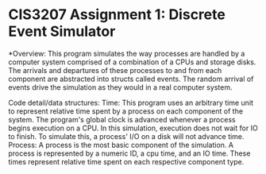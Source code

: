 # CIS3207 Assignment 1: Discrete Event Simulator

*Overview:
	This program simulates the way processes are handled by a computer system
	comprised of a combination of a CPUs and storage disks. The arrivals and departures of these processes
	to and from each component are abstracted into structs called events. The random arrival of events
	drive the simulation as they would in a real computer system.

Code detail/data structures:
	Time:
		This program uses an arbitrary time unit to represent relative time spent by a process on 
		each component of the system. The program's global clock is advanced whenever a process begins execution on a CPU. In this simulation, execution does not wait for IO to finish. To simulate this,
 a process' I/O 
		on a disk will not advance time.
	Process:
		A process is the most basic component of the simulation. A process is represented by
		a numeric ID, a cpu time, and an IO time. These times represent relative time spent on 
		each respective component type.
